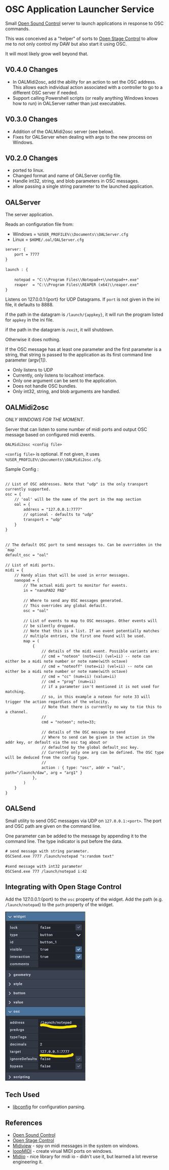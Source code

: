 # OSC Application Launcher Service

Small [Open Sound Control](https://opensoundcontrol.org) server to launch applications in response to OSC commands.

This was conceived as a "helper" of sorts to [Open Stage Control](https://github.com/jean-emmanuel/open-stage-control) to allow 
me to not only control my DAW but also start it using OSC.

It will most likely grow well beyond that.

## V0.4.0 Changes

- In OALMidi2osc, add the ability for an action to set the OSC address. This allows each individual action
  associated with a controller to go to a different OSC server if needed.
- Support calling Powershell scripts (or really anything Windows knows how to run) in OALServer rather than just
  executables.

## V0.3.0 Changes

- Addition of the OALMidi2osc server (see below).
- Fixes for OALServer when dealing with args to the new process on Windows.

## V0.2.0 Changes

- ported to linux.
- Changed format and name of OALServer config file.
- Handle int32, string, and blob parameters in OSC messages.
- allow passing a single string parameter to the launched application.


## OALServer

The server application. 

Reads an configuration file from:
- Windows = `%USER_PROFILE%\\Documents\\OALServer.cfg`
- Linux = `$HOME/.oal/OALServer.cfg`

```
server: {
	port = 7777
}
	
launch : {

	notepad = "C:\\Program Files\\Notepad++\\notepad++.exe"
	reaper  = "C:\\Program Files\\REAPER (x64)\\reaper.exe"
}
```

Listens on 127.0.0.1:{port} for UDP Datagrams. If `port` is not given in the ini file, it defaults to 8888.

if the path in the datagram is `/launch/{appkey}`, it will run the program listed for `appkey` in the ini file.

if the path in the datagram is `/exit`, it will shutdown.

Otherwise it does nothing.

If the OSC message has at least one parameter and the first parameter is a string, that string is 
passed to the application as its first command line parameter (argv[1]).

- Only listens to UDP
- Currently, only listens to localhost interface.
- Only one argument can be sent to the application.
- Does not handle OSC bundles.
- Only int32, string, and blob arguments are handled.

## OALMidi2osc

_ONLY *WINDOWS* FOR THE MOMENT_.

Server that can listen to some number of midi ports and output OSC message based on configured midi events.

```
OALMidi2osc <config file>
```

`<config file>` is optional. If not given, it uses `%USER_PROFILE%\\Documents\\OALMidi2osc.cfg`.

Sample Config :

```

// List of OSC addresses. Note that "udp" is the only transport currently supported.
osc = {
	// 'oal' will be the name of the port in the map section
	oal = { 
		address = "127.0.0.1:7777"
		// optional - defaults to "udp"
		transport = "udp"
	}
}


// The default OSC port to send messages to. Can be overridden in the `map`
default_osc = "oal"

// List of midi ports.
midi = {
	// Handy alias that will be used in error messages.
	nanopad = { 
		// The actual midi port to monitor for events.
		in = "nanoPAD2 PAD"

		// Where to send any OSC messages generated.
		// This overrides any global default.
		osc = "oal" 

		// List of events to map to OSC messages. Other events will
		// be silently dropped.
		// Note that this is a list. If an event potentially matches
		// multiple entries, the first one found will be used.
		map = (
			{ 
				// details of the midi event. Possible variants are:
				// cmd = "noteon" (note=ii) (vel=ii) -- note can either be a midi note number or note name(with octave)
				// cmd = "noteoff" (note=ii) (vel=ii) -- note can either be a midi note number or note name(with octave)
				// cmd = "cc" (num=ii) (value=ii)
				// cmd = "prog" (num=ii)
				// if a parameter isn't mentioned it is not used for matching.
				// so, in this example a noteon for note 33 will trigger the action regardless of the velocity.
				// Note that there is currently no way to tie this to a channel.
				//
				cmd = "noteon"; note=33;

				// details of the OSC message to send
				// Where to send can be given in the action in the addr key, or default via the osc tag about or
				// defaulted by the global default_osc key.
				// Currently only one arg can be defined. The OSC type will be deduced from the config type.
				//
				action : { type: "osc", addr = "oal", path="/launch/daw", arg = "arg1" }
			},
		)
	}
}
```
## OALSend

Small utility to send OSC messages via UDP on `127.0.0.1:<port>`. The port and OSC path are given on the command line.

One parameter can be added to the message by appending it to the command line. The type indicator is put before the data.

```
# send message with string parameter.
OSCSend.exe 7777 /launch/notepad "s:random text"

#send message with int32 parameter
OSCSend.exe 777 /launch/notepad i:42
```

## Integrating with Open Stage Control

Add the 127.0.0.1:{port} to the `osc` property of the widget.
Add the path (e.g. `/launch/notepad`) to the `path` property of the widget.

![Widget Properties in OSC Editor](/docs/OSC_widget_config.png)

## Tech Used

* [libconfig](https://github.com/hyperrealm/libconfig) for configuration parsing.

## References

 * [Open Sound Control](https://opensoundcontrol.org/)
 * [Open Stage Control](https://github.com/jean-emmanuel/open-stage-control)
 * [Midiview](https://hautetechnique.com/midi/midiview/) - spy on midi messages in the system on windows.
 * [loopMIDI](https://www.tobias-erichsen.de/software/loopmidi.html) - create virual MIDI ports on windows.
 * [Midiio](http://midiio.sapp.org/) - nice library for midi io - didn't use it, but learned a lot reverse engineering it.
